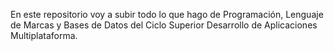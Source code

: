 En este repositorio voy a subir todo lo que hago de Programación, Lenguaje de Marcas y Bases de Datos del Ciclo Superior Desarrollo de Aplicaciones Multiplataforma.
